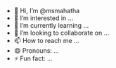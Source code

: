 - 👋 Hi, I’m @msmahatha
- 👀 I’m interested in ...
- 🌱 I’m currently learning ...
- 💞️ I’m looking to collaborate on ...
- 📫 How to reach me ...
- 😄 Pronouns: ...
- ⚡ Fun fact: ...

<!---
msmahatha/msmahatha is a ✨ special ✨ repository because its `README.md` (this file) appears on your GitHub profile.
You can click the Preview link to take a look at your changes.
--->
